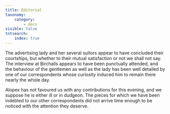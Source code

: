 ```yaml
---
title: Editorial
taxonomy:
    category:
        - docs
visible: false
tntsearch:
    index: true
---
```


The advertising lady and her several suitors appear to have concluded their courtships, but whether to their mutual satisfaction or not we shall not say. The interview at Birchalls appears to have been punctually attended, and the behaviour of the gentlemen as well as the lady has been well detailed by one of our correspondents whose curiosity induced him to remain there nearly the whole day.

Alopex has not favoured us with any contributions for this evening, and we suppose he is either ill or in dudgeon. The pieces for which we have been indebted to our other correspondents did not arrive time enough to be noticed with the attention they deserve.